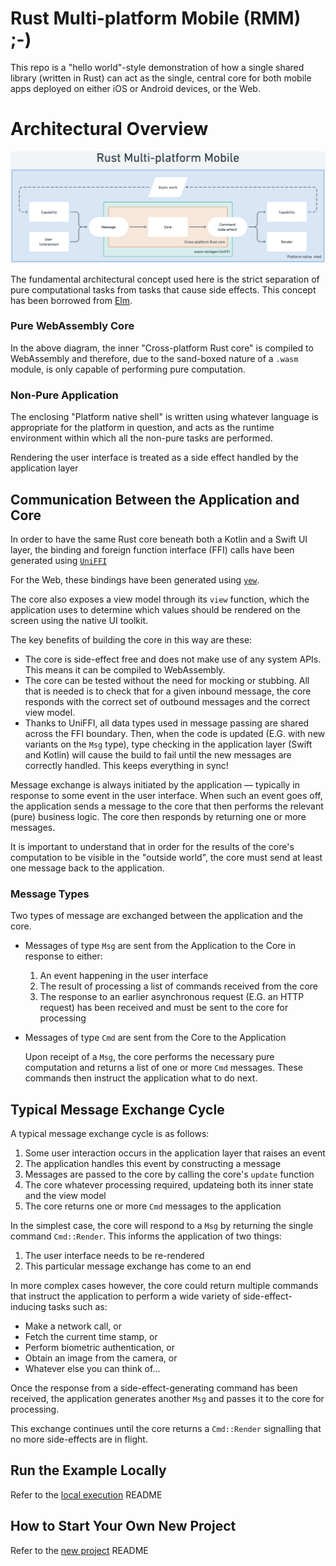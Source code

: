 # Rust Multi-platform Mobile (RMM) ;-)

This repo is a "hello world"-style demonstration of how a single shared library (written in Rust) can act as the single, central core for both mobile apps deployed on either iOS or Android devices, or the Web.

# Architectural Overview

![Architecture](./architecture.png)

The fundamental architectural concept used here is the strict separation of pure computational tasks from tasks that cause side effects.
This concept has been borrowed from [Elm](https://guide.elm-lang.org/architecture/).

### Pure WebAssembly Core

In the above diagram, the inner "Cross-platform Rust core" is compiled to WebAssembly and therefore, due to the sand-boxed nature of a `.wasm` module, is only capable of performing pure computation.

### Non-Pure Application

The enclosing "Platform native shell" is written using whatever language is appropriate for the platform in question, and acts as the runtime environment within which all the non-pure tasks are performed.

Rendering the user interface is treated as a side effect handled by the application layer

## Communication Between the Application and Core

In order to have the same Rust core beneath both a Kotlin and a Swift UI layer, the binding and foreign function interface (FFI) calls have been generated using [`UniFFI`](https://github.com/mozilla/uniffi-rs)

For the Web, these bindings have been generated using [`yew`](https://yew.rs/).

The core also exposes a view model through its `view` function, which the application uses to determine which values should be rendered on the screen using the native UI toolkit.

The key benefits of building the core in this way are these:

- The core is side-effect free and does not make use of any system APIs.
This means it can be compiled to WebAssembly.
- The core can be tested without the need for mocking or stubbing.
All that is needed is to check that for a given inbound message, the core responds with the correct set of outbound messages and the correct view model.
- Thanks to UniFFI, all data types used in message passing are shared across the FFI boundary.
Then, when the code is updated (E.G. with new variants on the `Msg` type), type checking in the application layer (Swift and Kotlin) will cause the build to fail until the new messages are correctly handled.
This keeps everything in sync!

Message exchange is always initiated by the application &mdash; typically in response to some event in the user interface.
When such an event goes off, the application sends a message to the core that then performs the relevant (pure) business logic.
The core then responds by returning one or more messages.

It is important to understand that in order for the results of the core's computation to be visible in the "outside world", the core must send at least one message back to the application.

### Message Types

Two types of message are exchanged between the application and the core.

* Messages of type `Msg` are sent from the Application to the Core in response to either:

   1. An event happening in the user interface
   1. The result of processing a list of commands received from the core
   1. The response to an earlier asynchronous request (E.G. an HTTP request) has been received and must be sent to the core for processing

* Messages of type `Cmd` are sent from the Core to the Application

   Upon receipt of a `Msg`, the core performs the necessary pure computation and returns a list of one or more `Cmd` messages.
These commands then instruct the application what to do next.

## Typical Message Exchange Cycle

A typical message exchange cycle is as follows:

1. Some user interaction occurs in the application layer that raises an event
1. The application handles this event by constructing a message
1. Messages are passed to the core by calling the core's `update` function
1. The core whatever processing required, updateing both its inner state and the view model
1. The core returns one or more `Cmd` messages to the application

In the simplest case, the core will respond to a `Msg` by returning the single command `Cmd::Render`.
This informs the application of two things:

1. The user interface needs to be re-rendered
1. This particular message exchange has come to an end

In more complex cases however, the core could return multiple commands that instruct the application to perform a wide variety of side-effect-inducing tasks such as:

* Make a network call, or
* Fetch the current time stamp, or
* Perform biometric authentication, or
* Obtain an image from the camera, or
* Whatever else you can think of...

Once the response from a side-effect-generating command has been received, the application generates another `Msg` and passes it to the core for processing.

This exchange continues until the core returns a `Cmd::Render` signalling that no more side-effects are in flight.

## Run the Example Locally

Refer to the [local execution](./docs/local-execution.md) README

## How to Start Your Own New Project

Refer to the [new project](./docs/new-project.md) README

